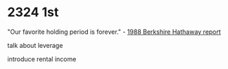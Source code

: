 # 2324 1st

"Our favorite holding period is forever." - [1988 Berkshire Hathaway report](http://www.berkshirehathaway.com/letters/1988.html)

talk about leverage

introduce rental income
